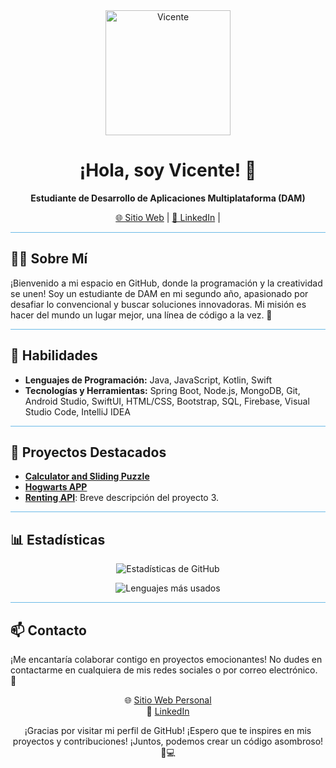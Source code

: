 <div align="center">
  <img src="https://your-image-url.com/your-image.jpg" alt="Vicente" width="200px">
</div>

<h1 align="center">¡Hola, soy Vicente! 👋</h1>

<p align="center">
  <b>Estudiante de Desarrollo de Aplicaciones Multiplataforma (DAM)</b>
</p>

<p align="center">
  <a href="https://www.vpedraza.com">🌐 Sitio Web</a> |
  <a href="https://www.linkedin.com/in/vicente-pedraza-montavez-8050a11b4/">📱 LinkedIn</a> |
</p>

<!-- Línea de Colores -->
<hr style="height:1px;border-width:0;color:#6BBAE7;background-color:#6BBAE7">

<h2>👨‍💻 Sobre Mí</h2>

<p>
  ¡Bienvenido a mi espacio en GitHub, donde la programación y la creatividad se unen! Soy un estudiante de DAM en mi segundo año, apasionado por desafiar lo convencional y buscar soluciones innovadoras. Mi misión es hacer del mundo un lugar mejor, una línea de código a la vez. 🌟
</p>

<!-- Línea de Colores -->
<hr style="height:1px;border-width:0;color:#6BBAE7;background-color:#6BBAE7">

<h2>🚀 Habilidades</h2>

<!-- Lista de Habilidades -->
<ul>
  <li><strong>Lenguajes de Programación:</strong> Java, JavaScript, Kotlin, Swift</li>
  <li><strong>Tecnologías y Herramientas:</strong> Spring Boot, Node.js, MongoDB, Git, Android Studio, SwiftUI, HTML/CSS, Bootstrap, SQL, Firebase, Visual Studio Code, IntelliJ IDEA</li>
</ul>

<!-- Línea de Colores -->
<hr style="height:1px;border-width:0;color:#6BBAE7;background-color:#6BBAE7">

<h2>🌟 Proyectos Destacados</h2>

<!-- Lista de Proyectos con Enlaces y Descripciones -->
<ul>
  <li>
    <a href="https://github.com/VicentePM/Calculator-Sliding-iOS"><strong>Calculator and Sliding Puzzle</strong></a>
  </li>
  <li>
    <a href="https://github.com/VicentePM/HogwartsApp"><strong>Hogwarts APP</strong></a>
  </li>
  <li>
    <a href="https://github.com/VicentePM/renting-api"><strong>Renting API</strong></a>: Breve descripción del proyecto 3.
  </li>
</ul>

<!-- Línea de Colores -->
<hr style="height:1px;border-width:0;color:#6BBAE7;background-color:#6BBAE7">

<h2>📊 Estadísticas</h2>

<!-- Estadísticas de GitHub -->
<p align="center">
  <img src="https://github-readme-stats.vercel.app/api?username=VicentePM&show_icons=true&theme=dark" alt="Estadísticas de GitHub">
</p>

<!-- Lenguajes más usados -->
<p align="center">
  <img src="https://github-readme-stats.vercel.app/api/top-langs/?username=VicentePM&layout=compact&theme=dark" alt="Lenguajes más usados">
</p>

<!-- Línea de Colores -->
<hr style="height:1px;border-width:0;color:#6BBAE7;background-color:#6BBAE7">

<h2>📫 Contacto</h2>

<p>
  ¡Me encantaría colaborar contigo en proyectos emocionantes! No dudes en contactarme en cualquiera de mis redes sociales o por correo electrónico. 🤝
</p>

<!-- Enlaces de Contacto -->
<p align="center">
  🌐 <a href="https://www.vpedraza.com">Sitio Web Personal</a><br>
  💬 <a href="https://www.linkedin.com/in/vicente-pedraza-montavez-8050a11b4/">LinkedIn</a><br>
</p>

<!-- Pie de Página -->
<p align="center">
  ¡Gracias por visitar mi perfil de GitHub! ¡Espero que te inspires en mis proyectos y contribuciones! ¡Juntos, podemos crear un código asombroso! 🚀💻
</p>
